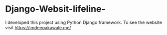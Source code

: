 # Django-Websit-lifeline-
I developed this project using Python Django framework. To see the website visit https://imdeepakawale.me/
